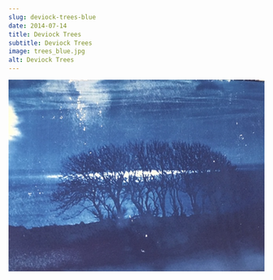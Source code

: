 ```yaml
---
slug: deviock-trees-blue
date: 2014-07-14
title: Deviock Trees
subtitle: Deviock Trees 
image: trees_blue.jpg
alt: Deviock Trees
---
```


![](/images/portfolio/trees_blue.jpg)
